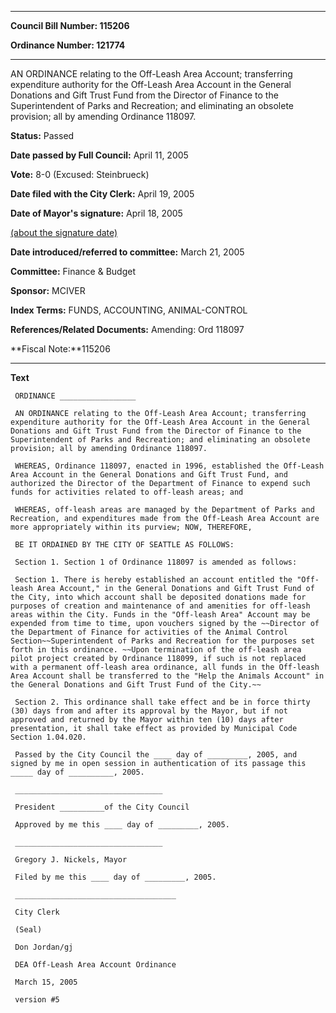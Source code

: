 

********

**Council Bill Number: 115206**
   
**Ordinance Number: 121774**
********

 AN ORDINANCE relating to the Off-Leash Area Account; transferring expenditure authority for the Off-Leash Area Account in the General Donations and Gift Trust Fund from the Director of Finance to the Superintendent of Parks and Recreation; and eliminating an obsolete provision; all by amending Ordinance 118097.

**Status:** Passed
   
**Date passed by Full Council:** April 11, 2005
   
**Vote:** 8-0 (Excused: Steinbrueck)
   
**Date filed with the City Clerk:** April 19, 2005
   
**Date of Mayor's signature:** April 18, 2005
   
[(about the signature date)](/~public/approvaldate.htm)
   
   
   
**Date introduced/referred to committee:** March 21, 2005
   
**Committee:** Finance & Budget
   
**Sponsor:** MCIVER
   
   
**Index Terms:** FUNDS, ACCOUNTING, ANIMAL-CONTROL

**References/Related Documents:** Amending: Ord 118097

**Fiscal Note:**115206

********

**Text**
   
```
 ORDINANCE _________________

 AN ORDINANCE relating to the Off-Leash Area Account; transferring expenditure authority for the Off-Leash Area Account in the General Donations and Gift Trust Fund from the Director of Finance to the Superintendent of Parks and Recreation; and eliminating an obsolete provision; all by amending Ordinance 118097.

 WHEREAS, Ordinance 118097, enacted in 1996, established the Off-Leash Area Account in the General Donations and Gift Trust Fund, and authorized the Director of the Department of Finance to expend such funds for activities related to off-leash areas; and

 WHEREAS, off-leash areas are managed by the Department of Parks and Recreation, and expenditures made from the Off-Leash Area Account are more appropriately within its purview; NOW, THEREFORE,

 BE IT ORDAINED BY THE CITY OF SEATTLE AS FOLLOWS:

 Section 1. Section 1 of Ordinance 118097 is amended as follows:

 Section 1. There is hereby established an account entitled the "Off- leash Area Account," in the General Donations and Gift Trust Fund of the City, into which account shall be deposited donations made for purposes of creation and maintenance of and amenities for off-leash areas within the City. Funds in the "Off-leash Area" Account may be expended from time to time, upon vouchers signed by the ~~Director of the Department of Finance for activities of the Animal Control Section~~Superintendent of Parks and Recreation for the purposes set forth in this ordinance. ~~Upon termination of the off-leash area pilot project created by Ordinance 118099, if such is not replaced with a permanent off-leash area ordinance, all funds in the Off-leash Area Account shall be transferred to the "Help the Animals Account" in the General Donations and Gift Trust Fund of the City.~~

 Section 2. This ordinance shall take effect and be in force thirty (30) days from and after its approval by the Mayor, but if not approved and returned by the Mayor within ten (10) days after presentation, it shall take effect as provided by Municipal Code Section 1.04.020.

 Passed by the City Council the ____ day of _________, 2005, and signed by me in open session in authentication of its passage this _____ day of __________, 2005.

 _________________________________

 President __________of the City Council

 Approved by me this ____ day of _________, 2005.

 _________________________________

 Gregory J. Nickels, Mayor

 Filed by me this ____ day of _________, 2005.

 ____________________________________

 City Clerk

 (Seal)

 Don Jordan/gj

 DEA Off-Leash Area Account Ordinance

 March 15, 2005

 version #5

```
